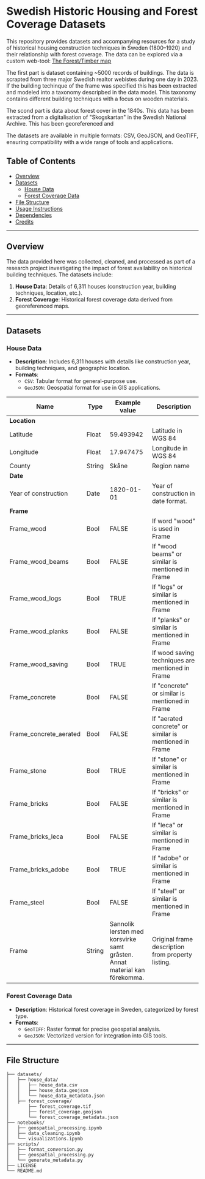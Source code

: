 # Swedish Historic Housing and Forest Coverage Datasets  

This repository provides datasets and accompanying resources for a study of historical housing construction techniques in Sweden (1800–1920) and their relationship with forest coverage. 
The data can be explored via a custom web-tool: [The Forest/Timber map](https://erikarnell.se/forest-timber-map/web/)

The first part is dataset containing ~5000 records of buildings. The data is scrapted from three major Swedish realtor webistes during one day in 2023. If the building techinque of the frame was specified this has been extracted and modeled into a taxonomy descripbed in the data model. This taxonomy contains different building techniques with a focus on wooden materials.

The scond part is data about forest cover in the 1840s. This data has been extracted from a digitalisation of "Skogskartan" in the Swedish National Archive. This has been georeferenced and 

The datasets are available in multiple formats: CSV, GeoJSON, and GeoTIFF, ensuring compatibility with a wide range of tools and applications.  

## Table of Contents  
- [Overview](#overview)  
- [Datasets](#datasets)  
  - [House Data](#house-data)  
  - [Forest Coverage Data](#forest-coverage-data)  
- [File Structure](#file-structure)  
- [Usage Instructions](#usage-instructions)  
- [Dependencies](#dependencies)  
- [Credits](#credits)  

---

## Overview  

The data provided here was collected, cleaned, and processed as part of a research project investigating the impact of forest availability on historical building techniques. The datasets include:  
1. **House Data**: Details of 6,311 houses (construction year, building techniques, location, etc.).  
2. **Forest Coverage**: Historical forest coverage data derived from georeferenced maps.  

---

## Datasets  

### House Data  

- **Description**: Includes 6,311 houses with details like construction year, building techniques, and geographic location.  
- **Formats**:  
  - `CSV`: Tabular format for general-purpose use.  
  - `GeoJSON`: Geospatial format for use in GIS applications.  

| **Name**                  | **Type**   | **Example value**         | **Description**                                             |
|---------------------------|------------|---------------------------|-------------------------------------------------------------|
| **Location**              |            |                           |                                                             |
| Latitude                  | Float      | 59.493942                 | Latitude in WGS 84                                          |
| Longitude                 | Float      | 17.947475                 | Longitude in WGS 84                                         |
| County                    | String     | Skåne                     | Region name                                                 |
| **Date**                  |            |                           |                                                             |
| Year of construction      | Date       | 1820-01-01                | Year of construction in date format.                       |
| **Frame**                 |            |                           |                                                             |
| Frame_wood                | Bool       | FALSE                     | If word "wood" is used in Frame                             |
| Frame_wood_beams          | Bool       | FALSE                     | If "wood beams" or similar is mentioned in Frame           |
| Frame_wood_logs           | Bool       | TRUE                      | If "logs" or similar is mentioned in Frame                 |
| Frame_wood_planks         | Bool       | FALSE                     | If "planks" or similar is mentioned in Frame               |
| Frame_wood_saving         | Bool       | TRUE                      | If wood saving techniques are mentioned in Frame           |
| Frame_concrete            | Bool       | FALSE                     | If "concrete" or similar is mentioned in Frame             |
| Frame_concrete_aerated    | Bool       | FALSE                     | If "aerated concrete" or similar is mentioned in Frame     |
| Frame_stone               | Bool       | TRUE                      | If "stone" or similar is mentioned in Frame                |
| Frame_bricks              | Bool       | FALSE                     | If "bricks" or similar is mentioned in Frame               |
| Frame_bricks_leca         | Bool       | FALSE                     | If "leca" or similar is mentioned in Frame                 |
| Frame_bricks_adobe        | Bool       | TRUE                      | If "adobe" or similar is mentioned in Frame                |
| Frame_steel               | Bool       | FALSE                     | If "steel" or similar is mentioned in Frame                |
| Frame                     | String     | Sannolik lersten med  <br />korsvirke samt gråsten. <br />Annat material kan  <br />förekomma. | Original frame description from property listing.          |

### Forest Coverage Data  

- **Description**: Historical forest coverage in Sweden, categorized by forest type.  
- **Formats**:  
  - `GeoTIFF`: Raster format for precise geospatial analysis.  
  - `GeoJSON`: Vectorized version for integration into GIS tools.  

---

## File Structure  

```plaintext  
├── datasets/  
│   ├── house_data/  
│   │   ├── house_data.csv  
│   │   ├── house_data.geojson  
│   │   └── house_data_metadata.json  
│   ├── forest_coverage/  
│       ├── forest_coverage.tif  
│       ├── forest_coverage.geojson  
│       └── forest_coverage_metadata.json  
├── notebooks/  
│   ├── geospatial_processing.ipynb  
│   ├── data_cleaning.ipynb  
│   └── visualizations.ipynb  
├── scripts/  
│   ├── format_conversion.py  
│   ├── geospatial_processing.py  
│   └── generate_metadata.py  
├── LICENSE  
└── README.md  
